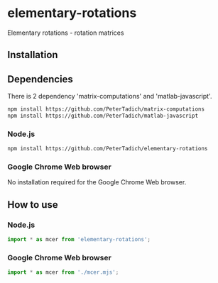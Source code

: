 # elementary-rotations
Elementary rotations - rotation matrices

## Installation

## Dependencies

There is 2 dependency 'matrix-computations' and 'matlab-javascript'.

```bash
npm install https://github.com/PeterTadich/matrix-computations
npm install https://github.com/PeterTadich/matlab-javascript
```

### Node.js

```bash
npm install https://github.com/PeterTadich/elementary-rotations
```

### Google Chrome Web browser

No installation required for the Google Chrome Web browser.

## How to use

### Node.js

```js
import * as mcer from 'elementary-rotations';
```

### Google Chrome Web browser

```js
import * as mcer from './mcer.mjs';
```